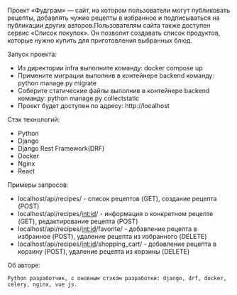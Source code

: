 Проект «Фудграм» — сайт, на котором пользователи могут публиковать рецепты, добавлять чужие рецепты в избранное и подписываться на публикации других авторов.Пользователям сайта также доступен сервис «Список покупок». Он позволит создавать список продуктов, которые нужно купить для приготовления выбранных блюд.

Запуск проекта:
- Из директории infra выполните команду: docker compose up
- Примените миграции выполнив в контейнере backend команду: python manage.py migrate
- Соберите статические файлы выполнив в контейнере backend команду: python manage.py collectstatic
- Проект будет доступен по адресу:  http://localhost

Стэк технологий:
- Python
- Django
- Django Rest Framework(DRF)
- Docker
- Nginx
- React

Примеры запросов:
- localhost/api/recipes/ - список рецептов (GET), создание рецепта (POST)
- localhost/api/recipes/<int:id>/ - информация о конкретном рецепте (GET), редактирование рецепта (POST)
- localhost/api/recipes/<int:id>/favorite/ - добавление рецепта в избранное (POST), удаление рецепта из избранного (DELETE)
- localhost/api/recipes/<int:id>/shopping_cart/ - добавление рецепта в корзину (POST), удаление рецепта из корзины (DELETE) 

Об авторе:

    Python разработчик, с оновным стэком разработки: django, drf, docker, celery, nginx, vue js.
